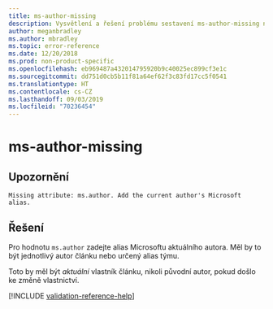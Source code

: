 ```yaml
---
title: ms-author-missing
description: Vysvětlení a řešení problému sestavení ms-author-missing na webu Docs
author: meganbradley
ms.author: mbradley
ms.topic: error-reference
ms.date: 12/20/2018
ms.prod: non-product-specific
ms.openlocfilehash: eb969487a432014795920b9c40025ec899cf3e1c
ms.sourcegitcommit: dd751d0cb5b11f81a64ef62f3c83fd17cc5f0541
ms.translationtype: HT
ms.contentlocale: cs-CZ
ms.lasthandoff: 09/03/2019
ms.locfileid: "70236454"
---
```

# <a name="ms-author-missing"></a>ms-author-missing

## <a name="warning"></a>Upozornění

`Missing attribute: ms.author. Add the current author's Microsoft alias.`

## <a name="resolution"></a>Řešení

Pro hodnotu `ms.author` zadejte alias Microsoftu aktuálního autora. Měl by to být jednotlivý autor článku nebo určený alias týmu.

Toto by měl být *aktuální* vlastník článku, nikoli původní autor, pokud došlo ke změně vlastnictví.

<!--make sure to add this file to your includes folder and verify the path-->
[!INCLUDE [validation-reference-help](includes/validation-reference-help.md)]
